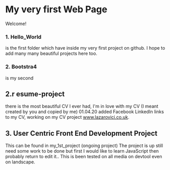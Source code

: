 # My very first Web Page
Welcome!

### 1. Hello_World 
is the first folder which have inside my very first project on github.
I hope to add many many beautiful projects here too.

### 2. Bootstra4 
is my second

## 2.r esume-project 
there is the most beautiful CV I ever had, I'm in love with my CV (I meant created by you and copied by me)
01.04.20 added Facebook LinkedIn links to my CV, working on my CV project www.lazarovici.co.uk.

## 3. User Centric Front End Development Project 
This can be found in my_1st_project (ongoing project)
The project is up still need some work to be done but first I would like to learn JavaScript
then probably return to edit it.. This is been tested on all media on devtool even on landscape. 